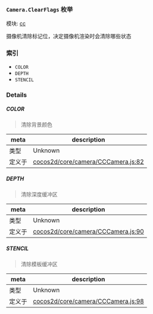 ### `Camera.ClearFlags` 枚举



模块: [cc](../modules/cc.md)


摄像机清除标记位，决定摄像机渲染时会清除哪些状态


### 索引
  - `COLOR`
  - `DEPTH`
  - `STENCIL`

### Details


##### COLOR

> 清除背景颜色

| meta | description |
|------|-------------|
| 类型 | Unknown |
| 定义于 | [cocos2d/core/camera/CCCamera.js:82](https://github.com/cocos-creator/engine/blob/ca662e1d8c009e4c070be6fb12c55967f9cdd6f6/cocos2d/core/camera/CCCamera.js#L82) |



##### DEPTH

> 清除深度缓冲区

| meta | description |
|------|-------------|
| 类型 | Unknown |
| 定义于 | [cocos2d/core/camera/CCCamera.js:90](https://github.com/cocos-creator/engine/blob/ca662e1d8c009e4c070be6fb12c55967f9cdd6f6/cocos2d/core/camera/CCCamera.js#L90) |



##### STENCIL

> 清除模板缓冲区

| meta | description |
|------|-------------|
| 类型 | Unknown |
| 定义于 | [cocos2d/core/camera/CCCamera.js:98](https://github.com/cocos-creator/engine/blob/ca662e1d8c009e4c070be6fb12c55967f9cdd6f6/cocos2d/core/camera/CCCamera.js#L98) |


